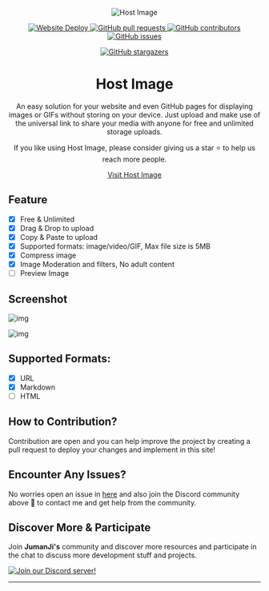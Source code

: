 <p align="center">
  <img src="https://host-image.pages.dev/file/bfa09e0bca60e9c0f9725.jpg" alt="Host Image">
</p>

<p align="center">
  <a href="https://www.cloudflare.com/">
    <img src="https://deploy-badge.vercel.app/?url=http%3A%2F%2Fwww.nextjs.org&logo=Cloudflare&name=cloudflare" alt="Website Deploy"></img>
  </a>
  <a href="https://github.com/heyjumanji/host-image/pulls">
    <img alt="GitHub pull requests" src="https://img.shields.io/github/issues-pr/heyjumanji/host-image.svg" />
  </a>
  <a href="https://github.com/heyjumanji/host-image/graphs/contributors">
    <img alt="GitHub contributors" src="https://img.shields.io/github/contributors/heyjumanji/host-image.svg" />
  </a>
  <a href="https://github.com/heyjumanji/host-image/issues">
    <img alt="GitHub issues" src="https://img.shields.io/github/issues/heyjumanji/host-image.svg" />
  </a>
</p>

<p align="center">
  <a href="https://github.com/heyjumanji/host-image/stargazers">
    <img alt="GitHub stargazers" src="https://img.shields.io/github/stars/heyjumanji/host-image.svg" />
  </a>
</p>

<h1 align="center">Host Image</h1>

<p align="center">
  An easy solution for your website and even GitHub pages for displaying images or GIFs without storing on your device. Just upload and make use of the universal link to share your media with anyone for free and unlimited storage uploads.
</p>

<p align="center">
  If you like using Host Image, please consider giving us a star ⭐ to help us reach more people.
</p>

<p align="center">
  <a href="https://host-image.is-a.dev/">Visit Host Image</a>
</p>


## Feature

- [x] Free & Unlimited
- [x] Drag & Drop to upload
- [x] Copy & Paste to upload
- [x] Supported formats: image/video/GIF, Max file size is 5MB
- [x] Compress image
- [x] Image Moderation and filters, No adult content
- [ ] Preview Image

## Screenshot

![img](https://host-image.pages.dev/file/449c434c8f7475f65223a.png)

![img](https://host-image.pages.dev/file/899549a3de628b696f17d.png)

## Supported Formats:

- [x] URL
- [x] Markdown
- [ ] HTML

## How to Contribution?

Contribution are open and you can help improve the project by creating a pull request to deploy your changes and implement in this site!

## Encounter Any Issues?

No worries open an issue in [here](https://github.com/heyjumanji/host-image/issues) and also join the Discord community above 🌱 to contact me and get help from the community.

## Discover More & Participate

Join **JumanJi's** community and discover more resources and participate in the chat to discuss more development stuff and projects.

[![Join our Discord server!](https://invidget.switchblade.xyz/mGuSkWHb2f)](https://discord.gg/mGuSkWHb2f)

---
